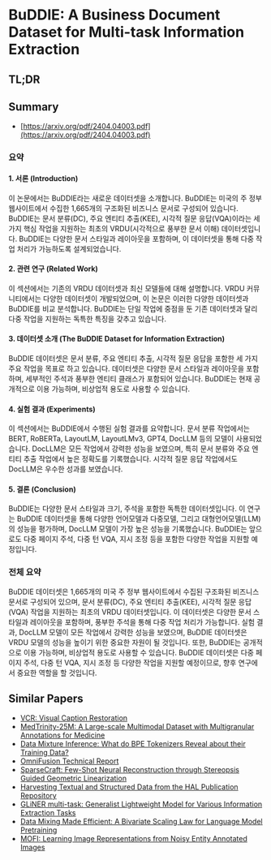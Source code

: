 # BuDDIE: A Business Document Dataset for Multi-task Information Extraction
## TL;DR
## Summary
- [https://arxiv.org/pdf/2404.04003.pdf](https://arxiv.org/pdf/2404.04003.pdf)

### 요약

#### 1. 서론 (Introduction)
이 논문에서는 BuDDIE라는 새로운 데이터셋을 소개합니다. BuDDIE는 미국의 주 정부 웹사이트에서 수집한 1,665개의 구조화된 비즈니스 문서로 구성되어 있습니다. BuDDIE는 문서 분류(DC), 주요 엔티티 추출(KEE), 시각적 질문 응답(VQA)이라는 세 가지 핵심 작업을 지원하는 최초의 VRDU(시각적으로 풍부한 문서 이해) 데이터셋입니다. BuDDIE는 다양한 문서 스타일과 레이아웃을 포함하며, 이 데이터셋을 통해 다중 작업 처리가 가능하도록 설계되었습니다.

#### 2. 관련 연구 (Related Work)
이 섹션에서는 기존의 VRDU 데이터셋과 최신 모델들에 대해 설명합니다. VRDU 커뮤니티에서는 다양한 데이터셋이 개발되었으며, 이 논문은 이러한 다양한 데이터셋과 BuDDIE를 비교 분석합니다. BuDDIE는 단일 작업에 중점을 둔 기존 데이터셋과 달리 다중 작업을 지원하는 독특한 특징을 갖추고 있습니다.

#### 3. 데이터셋 소개 (The BuDDIE Dataset for Information Extraction)
BuDDIE 데이터셋은 문서 분류, 주요 엔티티 추출, 시각적 질문 응답을 포함한 세 가지 주요 작업을 목표로 하고 있습니다. 데이터셋은 다양한 문서 스타일과 레이아웃을 포함하며, 세부적인 주석과 풍부한 엔티티 클래스가 포함되어 있습니다. BuDDIE는 현재 공개적으로 이용 가능하며, 비상업적 용도로 사용할 수 있습니다.

#### 4. 실험 결과 (Experiments)
이 섹션에서는 BuDDIE에서 수행된 실험 결과를 요약합니다. 문서 분류 작업에서는 BERT, RoBERTa, LayoutLM, LayoutLMv3, GPT4, DocLLM 등의 모델이 사용되었습니다. DocLLM은 모든 작업에서 강력한 성능을 보였으며, 특히 문서 분류와 주요 엔티티 추출 작업에서 높은 정확도를 기록했습니다. 시각적 질문 응답 작업에서도 DocLLM은 우수한 성과를 보였습니다.

#### 5. 결론 (Conclusion)
BuDDIE는 다양한 문서 스타일과 크기, 주석을 포함한 독특한 데이터셋입니다. 이 연구는 BuDDIE 데이터셋을 통해 다양한 언어모델과 다중모델, 그리고 대형언어모델(LLM)의 성능을 평가하며, DocLLM 모델이 가장 높은 성능을 기록했습니다. BuDDIE는 앞으로도 다중 페이지 주석, 다중 턴 VQA, 지시 조정 등을 포함한 다양한 작업을 지원할 예정입니다.

### 전체 요약
BuDDIE 데이터셋은 1,665개의 미국 주 정부 웹사이트에서 수집된 구조화된 비즈니스 문서로 구성되어 있으며, 문서 분류(DC), 주요 엔티티 추출(KEE), 시각적 질문 응답(VQA) 작업을 지원하는 최초의 VRDU 데이터셋입니다. 이 데이터셋은 다양한 문서 스타일과 레이아웃을 포함하며, 풍부한 주석을 통해 다중 작업 처리가 가능합니다. 실험 결과, DocLLM 모델이 모든 작업에서 강력한 성능을 보였으며, BuDDIE 데이터셋은 VRDU 모델의 성능을 높이기 위한 중요한 자원이 될 것입니다. 또한, BuDDIE는 공개적으로 이용 가능하며, 비상업적 용도로 사용할 수 있습니다. BuDDIE 데이터셋은 다중 페이지 주석, 다중 턴 VQA, 지시 조정 등 다양한 작업을 지원할 예정이므로, 향후 연구에서 중요한 역할을 할 것입니다.

## Similar Papers
- [VCR: Visual Caption Restoration](2406.06462.md)
- [MedTrinity-25M: A Large-scale Multimodal Dataset with Multigranular Annotations for Medicine](2408.02900.md)
- [Data Mixture Inference: What do BPE Tokenizers Reveal about their Training Data?](2407.16607.md)
- [OmniFusion Technical Report](2404.06212.md)
- [SparseCraft: Few-Shot Neural Reconstruction through Stereopsis Guided Geometric Linearization](2407.14257.md)
- [Harvesting Textual and Structured Data from the HAL Publication Repository](2407.20595.md)
- [GLiNER multi-task: Generalist Lightweight Model for Various Information Extraction Tasks](2406.12925.md)
- [Data Mixing Made Efficient: A Bivariate Scaling Law for Language Model Pretraining](2405.14908.md)
- [MOFI: Learning Image Representations from Noisy Entity Annotated Images](2306.07952.md)
